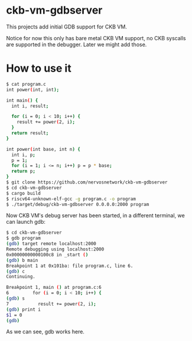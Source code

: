 # ckb-vm-gdbserver

This projects add initial GDB support for CKB VM.

Notice for now this only has bare metal CKB VM support, no CKB syscalls are supported in the debugger. Later we might add those.

# How to use it

```bash
$ cat program.c
int power(int, int);

int main() {
  int i, result;

  for (i = 0; i < 10; i++) {
    result += power(2, i);
  }
  return result;
}

int power(int base, int n) {
  int i, p;
  p = 1;
  for (i = 1; i <= n; i++) p = p * base;
  return p;
}
$ git clone https://github.com/nervosnetwork/ckb-vm-gdbserver
$ cd ckb-vm-gdbserver
$ cargo build
$ riscv64-unknown-elf-gcc -g program.c -o program
$ ./target/debug/ckb-vm-gdbserver 0.0.0.0:2000 program
```

Now CKB VM's debug server has been started, in a different terminal, we can launch gdb:

```bash
$ cd ckb-vm-gdbserver
$ gdb program
(gdb) target remote localhost:2000
Remote debugging using localhost:2000
0x00000000000100c8 in _start ()
(gdb) b main
Breakpoint 1 at 0x101ba: file program.c, line 6.
(gdb) c
Continuing.

Breakpoint 1, main () at program.c:6
6         for (i = 0; i < 10; i++) {
(gdb) s
7           result += power(2, i);
(gdb) print i
$1 = 0
(gdb)
```

As we can see, gdb works here.
